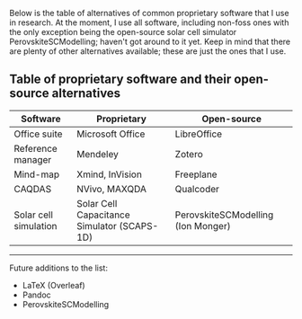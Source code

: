 Below is the table of alternatives of common proprietary software that I use in research. At the moment, I use all software, including non-foss ones with the only exception being the open-source solar cell simulator PerovskiteSCModelling; haven't got around to it yet. Keep in mind that there are plenty of other alternatives available; these are just the ones that I use.

## Table of proprietary software and their open-source alternatives

| Software     | Proprietary      | Open-source |
|--------------|------------------|-------------|
| Office suite | Microsoft Office | LibreOffice |  
| Reference manager | Mendeley | Zotero |
| Mind-map | Xmind, InVision | Freeplane |
| CAQDAS | NVivo, MAXQDA | Qualcoder
| Solar cell simulation | Solar Cell Capacitance Simulator (SCAPS-1D) | PerovskiteSCModelling (Ion Monger) |

___

Future additions to the list:

- LaTeX (Overleaf)
- Pandoc
- PerovskiteSCModelling
